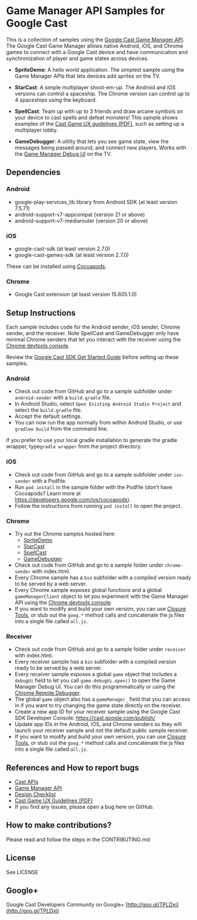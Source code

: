 # Game Manager API Samples for Google Cast

This is a collection of samples using the [Google Cast Game Manager API](https://developers.google.com/cast/docs/gaming). The Google Cast Game Manager allows native Android, iOS, and Chrome games to connect with a Google Cast device and have communication and synchronization of player and game states across devices.

* **SpriteDemo**: A hello world application. The simplest sample using the Game Manager APIs that lets devices add sprites on the TV.

* **StarCast**: A simple multiplayer shoot-em-up. The Android and iOS versions can control a spaceship. The Chrome version can control up to 4 spaceships using the keyboard.

* **SpellCast**: Team up with up to 3 friends and draw arcane symbols on your device to cast spells and defeat monsters!  This sample shows examples of the [Cast Game UX guidelines (PDF)](https://developers.google.com/cast/downloads/GoogleCastGameUXguidelinesV0.9.pdf), such as setting up a multiplayer lobby.

* **GameDebugger**: A utility that lets you see game state, view the messages being passed around, and connect new players. Works with the [Game Manager Debug UI](https://developers.google.com/cast/docs/debugging#game) on the TV.

## Dependencies

### Android

* google-play-services_lib library from Android SDK (at least version 7.5.71)
* android-support-v7-appcompat (version 21 or above)
* android-support-v7-mediarouter (version 20 or above)

### iOS

* google-cast-sdk (at least version 2.7.0)
* google-cast-games-sdk (at least version 2.7.0)

These can be installed using [Cocoapods](https://guides.cocoapods.org/using/getting-started.html#getting-started).

### Chrome

* Google Cast extension (at least version 15.605.1.0)

## Setup Instructions

Each sample includes code for the Android sender, iOS sender, Chrome sender, and the receiver.  Note SpellCast and GameDebugger only have minimal Chrome senders that let you interact with the receiver using the [Chrome devtools console](https://developer.chrome.com/devtools/docs/console).

Review the [Google Cast SDK Get Started Guide](https://developers.google.com/cast/docs/developers) before setting up these samples.

### Android

* Check out code from GitHub and go to a sample subfolder under `android-sender` with a `build.gradle` file.
* In Android Studio, select `Open Existing Android Studio Project` and select the `build.gradle` file.
* Accept the default settings.
* You can now run the app normally from within Android Studio, or use `gradlew build` from the command line.

If you prefer to use your local gradle installation to generate the gradle wrapper, type`gradle wrapper` from the project directory.

### iOS

* Check out code from GitHub and go to a sample subfolder under `ios-sender` with a Podfile.
* Run `pod install` in the sample folder with the Podfile (don't have Cocoapods? Learn more at https://developers.google.com/ios/cocoapods).
* Follow the instructions from running `pod install` to open the project.

### Chrome

* Try out the Chrome samples hosted here:
  * [SpriteDemo](https://googlecast.github.io/GameManagerSamples/spritedemo/index.html)
  * [StarCast](https://googlecast.github.io/GameManagerSamples/starcast/index.html)
  * [SpellCast](https://googlecast.github.io/GameManagerSamples/spellcast/index.html)
  * [GameDebugger](https://googlecast.github.io/GameManagerSamples/game_debugger/index.html)
* Check out code from GitHub and go to a sample folder under `chrome-sender` with index.html.
* Every Chrome sample has a `bin` subfolder with a compiled version ready to be served by a web server.
* Every Chrome sample exposes global functions and a global `gameManagerClient` object to let you experiment with the Game Manager API using the [Chrome devtools console](https://developer.chrome.com/devtools/docs/console).
* If you want to modify and build your own version, you can use [Closure Tools](https://developers.google.com/closure/), or stub out the `goog.*` method calls and concatenate the js files into a single file called `all.js`.

### Receiver

* Check out code from GitHub and go to a sample folder under `receiver` with index.html.
* Every receiver sample has a `bin` subfolder with a compiled version ready to be served by a web server.
* Every receiver sample exposes a global `game` object that includes a `debugUi` field to let you call `game.debugUi.open()` to open the Game Manager Debug UI. You can do this programmatically or using the [Chrome Remote Debugger](https://developers.google.com/cast/docs/debugging).
* The global `game` object also has a `gameManager_` field that you can access in if you want to try changing the game state directly on the receiver.
* Create a new app ID for your receiver sample using the Google Cast SDK Developer Console: https://cast.google.com/publish/
* Update app IDs in the Android, iOS, and Chrome senders so they will launch your receiver sample and not the default public sample receiver.
* If you want to modify and build your own version, you can use [Closure Tools](https://developers.google.com/closure/), or stub out the `goog.*` method calls and concatenate the js files into a single file called `all.js`.

## References and How to report bugs

* [Cast APIs](http://developers.google.com/cast/)
* [Game Manager API](https://developers.google.com/cast/docs/gaming)
* [Design Checklist](http://developers.google.com/cast/docs/design_checklist)
* [Cast Game UX
  Guidelines (PDF)](https://developers.google.com/cast/downloads/GoogleCastGameUXguidelinesV0.9.pdf)
* If you find any issues, please open a bug here on GitHub.

## How to make contributions?

Please read and follow the steps in the CONTRIBUTING.md

## License

See LICENSE

## Google+

Google Cast Developers Community on Google+ [http://goo.gl/TPLDxj](http://goo.gl/TPLDxj)
